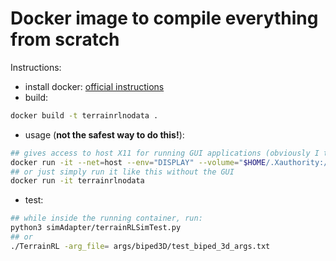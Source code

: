 # Docker image to compile everything from scratch

Instructions:
  - install docker: [official instructions](https://docs.docker.com/install/)
  - build:
```bash
docker build -t terrainrlnodata .
```
  - usage (**not the safest way to do this!**):
```bash
## gives access to host X11 for running GUI applications (obviously I trust the application, but you might not)
docker run -it --net=host --env="DISPLAY" --volume="$HOME/.Xauthority:/root/.Xauthority:rw" terrainrlnodata
## or just simply run it like this without the GUI
docker run -it terrainrlnodata
```
  - test:
```bash
## while inside the running container, run:
python3 simAdapter/terrainRLSimTest.py
## or
./TerrainRL -arg_file= args/biped3D/test_biped_3d_args.txt
```